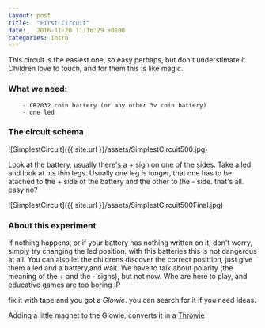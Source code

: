 ```yaml
---
layout: post
title:  "First Circuit"
date:   2016-11-20 11:16:29 +0100
categories: intro 
---
```

This circuit is the easiest one, so easy perhaps, but don't understimate it. Children love to touch, and for them this is like magic. 

### What we need:
      
        - CR2032 coin battery (or any other 3v coin battery)
        - one led 

### The circuit schema


![SimplestCircuit]({{ site.url }}/assets/SimplestCircuit500.jpg)

Look at the battery, usually there's a + sign on one of the sides. Take a led and look at his thin legs. Usually one leg is longer, that one has to be atached to the + side of the battery and the other to the - side.
that's all. easy no?

![SimplestCircuit]({{ site.url }}/assets/SimplestCircuit500Final.jpg)

### About this experiment

If nothing happens, or if your battery has nothing written on it, don't worry, simply try changing the led position. with this batteries this is not dangerous at all.
You can also let the childrens discover the correct posittion, just give them a led and a battery,and wait.
We have to talk about polarity (the meaning of the + and the - signs), but not now. Whe are here to play, and educative games are too boring :P 

fix it with tape and you got a *Glowie*. you can search for it if you need Ideas.

Adding  a little magnet to the Glowie, converts it in a  [Throwie](https://en.wikipedia.org/wiki/LED_art#LED_throwies)
